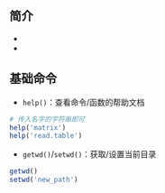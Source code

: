 ## 简介

+ 
+ 


## 基础命令

+ `help()`：查看命令/函数的帮助文档
```r
# 传入名字的字符串即可
help('matrix')
help('read.table')
```

+ `getwd()`/`setwd()`：获取/设置当前目录
```r
getwd()
setwd('new_path')
```
